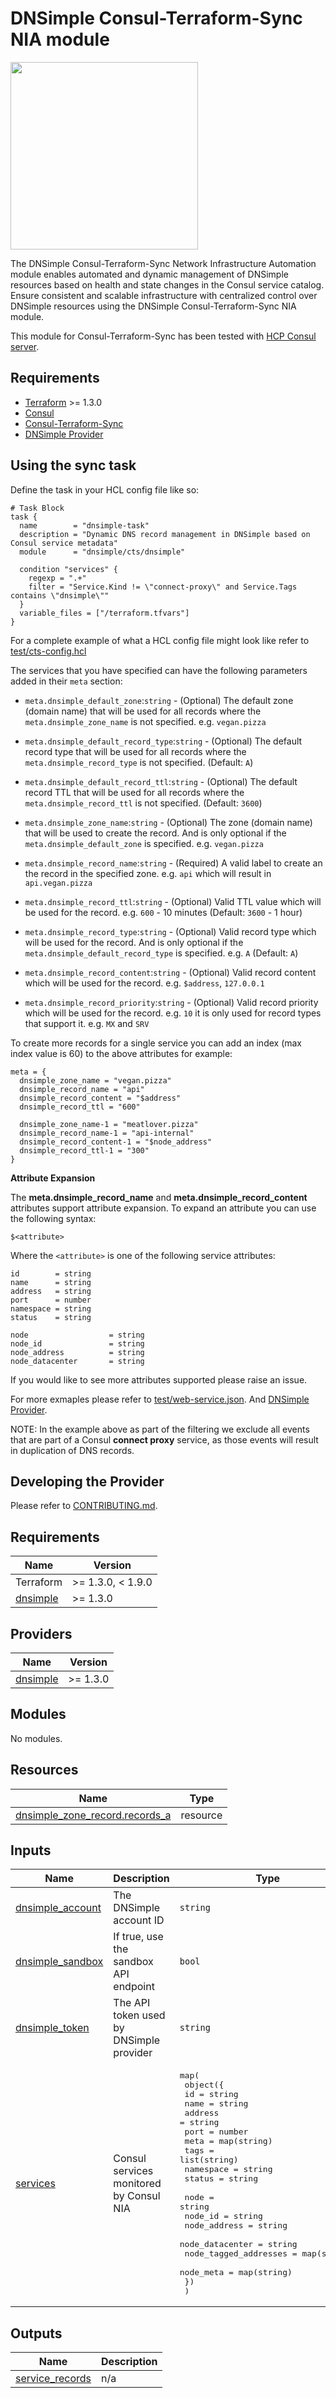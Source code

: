 # DNSimple Consul-Terraform-Sync NIA module

<img src="https://upload.wikimedia.org/wikipedia/commons/thumb/0/04/Terraform_Logo.svg/512px-Terraform_Logo.svg.png" width="300px">

The DNSimple Consul-Terraform-Sync Network Infrastructure Automation module enables automated and dynamic management of DNSimple resources based on health and state changes in the Consul service catalog. Ensure consistent and scalable infrastructure with centralized control over DNSimple resources using the DNSimple Consul-Terraform-Sync NIA module.

This module for Consul-Terraform-Sync has been tested with [HCP Consul server](https://cloud.hashicorp.com/products/consul).

## Requirements

- [Terraform](https://www.terraform.io/downloads.html) >= 1.3.0
- [Consul](https://www.consul.io/docs/install)
- [Consul-Terraform-Sync](https://www.consul.io/docs/nia/installation/install)
- [DNSimple Provider](https://www.terraform.io/docs/providers/dnsimple/index.html)

## Using the sync task

Define the task in your HCL config file like so:

```hcl
# Task Block
task {
  name        = "dnsimple-task"
  description = "Dynamic DNS record management in DNSimple based on Consul service metadata"
  module      = "dnsimple/cts/dnsimple"

  condition "services" {
    regexp = ".+"
    filter = "Service.Kind != \"connect-proxy\" and Service.Tags contains \"dnsimple\""
  }
  variable_files = ["/terraform.tfvars"]
}
```

For a complete example of what a HCL config file might look like refer to [test/cts-config.hcl](test/cts-config.hcl)

The services that you have specified can have the following parameters added in their `meta` section:

* `meta.dnsimple_default_zone`:`string` - (Optional) The default zone (domain name) that will be used for all records where the `meta.dnsimple_zone_name` is not specified. e.g. `vegan.pizza`
* `meta.dnsimple_default_record_type`:`string` - (Optional) The default record type that will be used for all records where the `meta.dnsimple_record_type` is not specified. (Default: `A`)
* `meta.dnsimple_default_record_ttl`:`string` - (Optional) The default record TTL that will be used for all records where the `meta.dnsimple_record_ttl` is not specified. (Default: `3600`)

* `meta.dnsimple_zone_name`:`string` - (Optional) The zone (domain name) that will be used to create the record. And is only optional if the `meta.dnsimple_default_zone` is specified. e.g. `vegan.pizza`
* `meta.dnsimple_record_name`:`string` - (Required) A valid label to create an the record in the specified zone. e.g. `api` which will result in `api.vegan.pizza`
* `meta.dnsimple_record_ttl`:`string` - (Optional) Valid TTL value which will be used for the record. e.g. `600` - 10 minutes (Default: `3600` - 1 hour)
* `meta.dnsimple_record_type`:`string` - (Optional) Valid record type which will be used for the record. And is only optional if the `meta.dnsimple_default_record_type` is specified. e.g. `A` (Default: `A`)
* `meta.dnsimple_record_content`:`string` - (Optional) Valid record content which will be used for the record. e.g. `$address`, `127.0.0.1`
* `meta.dnsimple_record_priority`:`string` - (Optional) Valid record priority which will be used for the record. e.g. `10` it is only used for record types that support it. e.g. `MX` and `SRV`

To create more records for a single service you can add an index (max index value is 60) to the above attributes for example:

```hcl
meta = {
  dnsimple_zone_name = "vegan.pizza"
  dnsimple_record_name = "api"
  dnsimple_record_content = "$address"
  dnsimple_record_ttl = "600"

  dnsimple_zone_name-1 = "meatlover.pizza"
  dnsimple_record_name-1 = "api-internal"
  dnsimple_record_content-1 = "$node_address"
  dnsimple_record_ttl-1 = "300"
}
```

**Attribute Expansion**

The **meta.dnsimple_record_name** and **meta.dnsimple_record_content** attributes support attribute expansion. To expand an attribute you can use the following syntax:

```
$<attribute>
```

Where the `<attribute>` is one of the following service attributes:

```hcl
id        = string
name      = string
address   = string
port      = number
namespace = string
status    = string

node                  = string
node_id               = string
node_address          = string
node_datacenter       = string
```

If you would like to see more attributes supported please raise an issue.

For more exmaples please refer to [test/web-service.json](test/web-service.json). And [DNSimple Provider](https://www.terraform.io/docs/providers/dnsimple/index.html).

NOTE: In the example above as part of the filtering we exclude all events that are part of a Consul **connect proxy** service, as those events will result in duplication of DNS records.

## Developing the Provider

Please refer to [CONTRIBUTING.md](CONTRIBUTING.md).

<!-- BEGIN_TF_DOCS -->
## Requirements

| Name                                                                   | Version           |
| ---------------------------------------------------------------------- | ----------------- |
| Terraform                                                              | >= 1.3.0, < 1.9.0 |
| <a name="requirement_dnsimple"></a> [dnsimple](#requirement\_dnsimple) | >= 1.3.0          |

## Providers

| Name                                                             | Version  |
| ---------------------------------------------------------------- | -------- |
| <a name="provider_dnsimple"></a> [dnsimple](#provider\_dnsimple) | >= 1.3.0 |

## Modules

No modules.

## Resources

| Name                                                                                                                          | Type     |
| ----------------------------------------------------------------------------------------------------------------------------- | -------- |
| [dnsimple_zone_record.records_a](https://registry.terraform.io/providers/dnsimple/dnsimple/latest/docs/resources/zone_record) | resource |

## Inputs

| Name                                                                                 | Description                             | Type                                                                                                                                                                                                                                                                                                                                                                                                                                                                                                                                                      | Default | Required |
| ------------------------------------------------------------------------------------ | --------------------------------------- | --------------------------------------------------------------------------------------------------------------------------------------------------------------------------------------------------------------------------------------------------------------------------------------------------------------------------------------------------------------------------------------------------------------------------------------------------------------------------------------------------------------------------------------------------------- | ------- | :------: |
| <a name="input_dnsimple_account"></a> [dnsimple\_account](#input\_dnsimple\_account) | The DNSimple account ID                 | `string`                                                                                                                                                                                                                                                                                                                                                                                                                                                                                                                                                  | n/a     |   yes    |
| <a name="input_dnsimple_sandbox"></a> [dnsimple\_sandbox](#input\_dnsimple\_sandbox) | If true, use the sandbox API endpoint   | `bool`                                                                                                                                                                                                                                                                                                                                                                                                                                                                                                                                                    | n/a     |   yes    |
| <a name="input_dnsimple_token"></a> [dnsimple\_token](#input\_dnsimple\_token)       | The API token used by DNSimple provider | `string`                                                                                                                                                                                                                                                                                                                                                                                                                                                                                                                                                  | n/a     |   yes    |
| <a name="input_services"></a> [services](#input\_services)                           | Consul services monitored by Consul NIA | <pre>map(<br>    object({<br>      id        = string<br>      name      = string<br>      address   = string<br>      port      = number<br>      meta      = map(string)<br>      tags      = list(string)<br>      namespace = string<br>      status    = string<br><br>      node                  = string<br>      node_id               = string<br>      node_address          = string<br>      node_datacenter       = string<br>      node_tagged_addresses = map(string)<br>      node_meta             = map(string)<br>    })<br>  )</pre> | n/a     |   yes    |

## Outputs

| Name                                                                                | Description |
| ----------------------------------------------------------------------------------- | ----------- |
| <a name="output_service_records"></a> [service\_records](#output\_service\_records) | n/a         |
<!-- END_TF_DOCS -->
